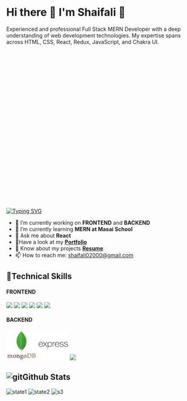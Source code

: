 <div style={{align:"center"}}>
<h1 style={{textAlign:"center"}}>Hi there 👋 I'm Shaifali 👩</h1>
<p style={{textAlign:"center"}}>Experienced and professional Full Stack MERN Developer with a deep understanding of web development technologies. My expertise spans across HTML, CSS, React, Redux, JavaScript, and Chakra UI. </p>

<div style={{textAlign:"center",width="100%"}}>
<img src="https://img.freepik.com/free-vector/young-woman-uses-computer-work-reduce-infection_1150-34985.jpg?size=626&ext=jpg" height="400px" width="00%"/>
  </div>
  
<a href="https://git.io/typing-svg"><img src="https://readme-typing-svg.demolab.com?font=Fira+Code&weight=700&size=18&pause=999&width=435&lines=Hello+!+My+Name+is+Shaifali.;I+am+a+Full+Stack+Web+Developer.;+Looking+to+start+the+career+as+software+engineer.;Proficient+in+MERN+Stack+Developing." alt="Typing SVG" /></a>

<!-- <div id="header" align="center">
  <img src="https://media1.giphy.com/media/26n7b7PjSOZJwVCmY/giphy.webp?cid=ecf05e4728f9ysbeeszug7wzirde5hz36pr3vx32pg62wp11&rid=giphy.webp&ct=g"/>
</div> -->


- 🔭 I’m currently working on **FRONTEND** and **BACKEND**
- 🌱 I’m currently learning **MERN at Masai School**
- 💬 Ask me about **React**
- 🥇Have a look at my **<a href="https://officialshaifalij.github.io/">Portfolio</a>**
- 📄 Know about my projects **<a href="https://drive.google.com/file/d/1m-5h1Is4mNkilVLdVOFL7cg8Pegx4CkL/view?usp=share_link">Resume</a>**
- 📫 How to reach me: <a href="https://mail.google.com/mail/u/0/#compose=CllgCJlLWxqnrmcQxQrxWLMQslBnnpCmLCNFTgHLWjkxDTbKbdbvLxMCsPsGvMKQJTcZTDMFFVV">shaifali02000@gmail.com</a>

<h2>📜Technical Skills</h2>
<div>
  <h4>FRONTEND</h4>
  <img src="https://media1.giphy.com/media/SvFocn0wNMx0iv2rYz/200w.webp?cid=ecf05e470vjhp7omsv23mp4awxaxtpy0hidsrueqzef9coaz&rid=200w.webp&ct=g" width="80px" />
  <img src="https://img.freepik.com/free-icon/css_318-674222.jpg?size=338&ext=jpg&ga=GA1.1.1323011461.1676294460&semt=ais" width="80px"/>
  <img src="https://img.freepik.com/free-icon/html-5_318-698168.jpg?size=338&ext=jpg&ga=GA1.1.1323011461.1676294460&semt=ais" width="80px"/>
  <img src="https://cdn.icon-icons.com/icons2/2415/PNG/512/typescript_original_logo_icon_146317.png" width="80px"/>
  <img src="https://img.icons8.com/color/1x/redux.png" width="80px"/>
  <img src="https://img.icons8.com/officel/1x/react.png" width="80px"/>
   <h4>BACKEND</h4>
  <img src="https://raw.githubusercontent.com/devicons/devicon/master/icons/mongodb/mongodb-original-wordmark.svg" width="80px"/>
   <img src="https://raw.githubusercontent.com/devicons/devicon/master/icons/express/express-original-wordmark.svg" width="80px"/>
  <img src="https://img.icons8.com/color/1x/nodejs.png" width="80px"/>
  
 </div>

<h2><img src="https://cliply.co/wp-content/uploads/2020/04/422004440_CHECKMARK_3D_ICON_400px.gif" alt="git" width="3%"/>Github Stats</h2>
 <img src="https://github-readme-streak-stats.herokuapp.com?user=officialShaifaliJ&border_radius=10.6&" width="70%" alt="state1" id="github-streak-stats"/>
            <img id="github-stats-card" src="https://github-readme-stats.vercel.app/api?username=officialShaifaliJ" width="70%" alt="state2"/>
            <img src="https://github-readme-stats.vercel.app/api/top-langs/?username=officialShaifaliJ&layout=compact" width="70%" id="github-top-langs" alt="s3"/>
  </div>
